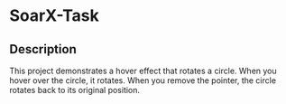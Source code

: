 # SoarX-Task

## Description

This project demonstrates a hover effect that rotates a circle. When you hover over the circle, it rotates. When you remove the pointer, the circle rotates back to its original position.